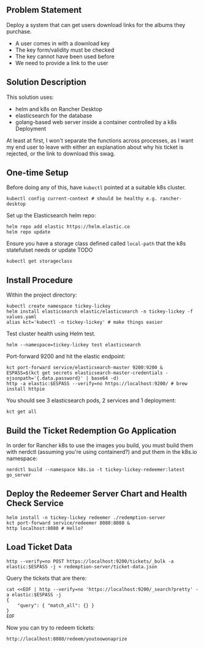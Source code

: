 ## Problem Statement

Deploy a system that can get users download links for the albums they purchase.

-   A user comes in with a download key
-   The key form/validity must be checked
-   The key cannot have been used before
-   We need to provide a link to the user

## Solution Description

This solution uses:

-   helm and k8s on Rancher Desktop
-   elasticsearch for the database
-   golang-based web server inside a container controlled by a k8s Deployment

At least at first, I won't separate the functions across processes, as I want my end user to leave with either an explanation about why his ticket is rejected, or the link to download this swag.

## One-time Setup

Before doing any of this, have `kubectl` pointed at a suitable k8s cluster.

    kubectl config current-context # should be healthy e.g. rancher-desktop

Set up the Elasticsearch helm repo:

    helm repo add elastic https://helm.elastic.co
    helm repo update

Ensure you have a storage class defined called `local-path` that the k8s statefulset needs or update TODO

    kubectl get storageclass

## Install Procedure

Within the project directory:

    kubectl create namespace tickey-lickey
    helm install elasticsearch elastic/elasticsearch -n tickey-lickey -f values.yaml
    alias kct='kubectl -n tickey-lickey' # make things easier

Test cluster health using Helm test.

    helm --namespace=tickey-lickey test elasticsearch

Port-forward 9200 and hit the elastic endpoint:

    kct port-forward service/elasticsearch-master 9200:9200 &
    ESPASS=$(kct get secrets elasticsearch-master-credentials -ojsonpath='{.data.password}' | base64 -d)
    http -a elastic:$ESPASS --verify=no https://localhost:9200/ # brew install httpie

You should see 3 elasticsearch pods, 2 services and 1 deployment:

    kct get all

## Build the Ticket Redemption Go Application

In order for Rancher k8s to use the images you build, you must build them with nerdctl (assuming you're using containerd?) and put them in the k8s.io namespace:

    nerdctl build --namespace k8s.io -t tickey-lickey-redeemer:latest go_server

## Deploy the Redeemer Server Chart and Health Check Service

    helm install -n tickey-lickey redeemer ./redemption-server
    kct port-forward service/redeemer 8080:8080 &
    http localhost:8080 # Hello?

## Load Ticket Data

    http --verify=no POST https://localhost:9200/tickets/_bulk -a elastic:$ESPASS -j < redemption-server/ticket-data.json

Query the tickets that are there:

    cat <<EOF | http --verify=no 'https://localhost:9200/_search?pretty' -a elastic:$ESPASS -j
    {
        "query": { "match_all": {} }
    }
    EOF

Now you can try to redeem tickets:

    http://localhost:8080/redeem/youtoowonaprize
